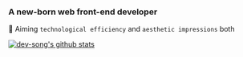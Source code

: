 ### A new-born web front-end developer
🌟 Aiming `technological efficiency` and `aesthetic impressions` both

[![dev-song's github stats](https://github-readme-stats.vercel.app/api?username=dev-song&count_private=true&show_icons=true&theme=calm)](https://github.com/anuraghazra/github-readme-stats)


<!--
**dev-song/dev-song** is a ✨ _special_ ✨ repository because its `README.md` (this file) appears on your GitHub profile.

Here are some ideas to get you started:

- 🔭 I’m currently working on ...
- 🌱 I’m currently learning ...
- 👯 I’m looking to collaborate on ...
- 🤔 I’m looking for help with ...
- 💬 Ask me about ...
- 📫 How to reach me: ...
- 😄 Pronouns: ...
- ⚡ Fun fact: ...
-->
